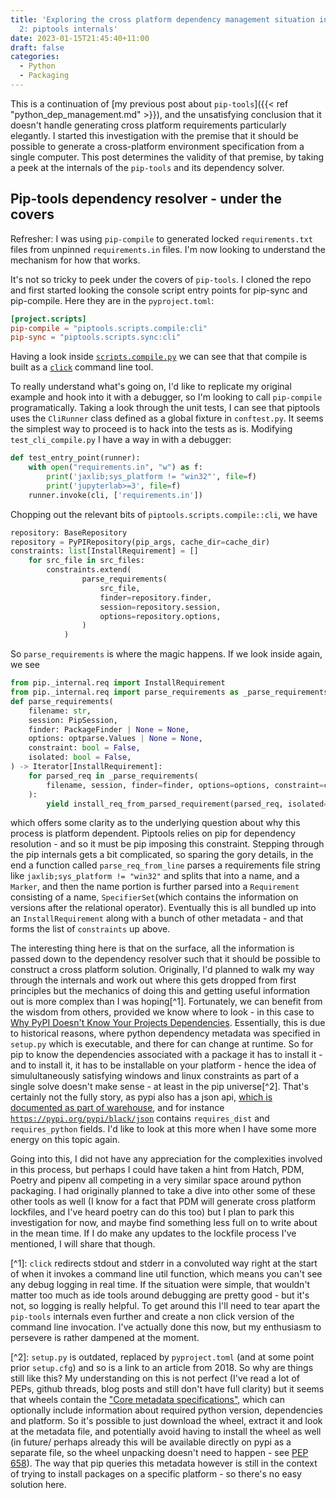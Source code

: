 ```yaml
---
title: 'Exploring the cross platform dependency management situation in Python - Part
  2: piptools internals'
date: 2023-01-15T21:45:40+11:00
draft: false
categories:
  - Python
  - Packaging
---
```


This is a continuation of \[my previous post about `pip-tools`\]({{\< ref "python_dep_management.md" >}}), and the
unsatisfying conclusion that it doesn't handle generating cross platform requirements particularly elegantly. I started
this investigation with the premise that it should be possible to generate a cross-platform environment specification
from a single computer. This post determines the validity of that premise, by taking a peek at the internals of the
`pip-tools` and its dependency solver.

## Pip-tools dependency resolver - under the covers

Refresher: I was using `pip-compile` to generated locked `requirements.txt` files from unpinned `requirements.in` files.
I'm now looking to understand the mechanism for how that works.

<!-- TODO https://github.com/haideralipunjabi/hugo-shortcodes/tree/master/github, github shortcode -->

It's not so tricky to peek under the covers of `pip-tools`. I cloned the repo and first started looking the console
script entry points for pip-sync and pip-compile. Here they are in the `pyproject.toml`:

```toml
[project.scripts]
pip-compile = "piptools.scripts.compile:cli"
pip-sync = "piptools.scripts.sync:cli"
```

Having a look inside
[`scripts.compile.py`](https://github.com/jazzband/pip-tools/blob/0c1ddcc6466c255675fa8b4f3db7d68f8808a74d/piptools/scripts/compile.py)
we can see that that compile is built as a [`click`](https://click.palletsprojects.com/en/8.1.x/) command line tool.

To really understand what's going on, I'd like to replicate my original example and hook into it with a debugger, so I'm
looking to call `pip-compile` programatically. Taking a look through the unit tests, I can see that piptools uses the
`CliRunner` class defined as a global fixture in `conftest.py`. It seems the simplest way to proceed is to hack into the
tests as is. Modifying `test_cli_compile.py` I have a way in with a debugger:

```python
def test_entry_point(runner):
    with open("requirements.in", "w") as f:
        print('jaxlib;sys_platform != "win32"', file=f)
        print('jupyterlab>=3', file=f)
    runner.invoke(cli, ['requirements.in'])
```

Chopping out the relevant bits of `piptools.scripts.compile::cli`, we have

```python
repository: BaseRepository
repository = PyPIRepository(pip_args, cache_dir=cache_dir)
constraints: list[InstallRequirement] = []
    for src_file in src_files:
        constraints.extend(
                parse_requirements(
                    src_file,
                    finder=repository.finder,
                    session=repository.session,
                    options=repository.options,
                )
            )
```

So `parse_requirements` is where the magic happens. If we look inside again, we see

```python
from pip._internal.req import InstallRequirement
from pip._internal.req import parse_requirements as _parse_requirements
def parse_requirements(
    filename: str,
    session: PipSession,
    finder: PackageFinder | None = None,
    options: optparse.Values | None = None,
    constraint: bool = False,
    isolated: bool = False,
) -> Iterator[InstallRequirement]:
    for parsed_req in _parse_requirements(
        filename, session, finder=finder, options=options, constraint=constraint
    ):
        yield install_req_from_parsed_requirement(parsed_req, isolated=isolated)
```

which offers some clarity as to the underlying question about why this process is platform dependent. Piptools relies on
pip for dependency resolution - and so it must be pip imposing this constraint. Stepping through the pip internals gets
a bit complicated, so sparing the gory details, in the end a function called `parse_req_from_line` parses a requirements
file string like `jaxlib;sys_platform != "win32"` and splits that into a name, and a `Marker`, and then the name portion
is further parsed into a `Requirement` consisting of a name, `SpecifierSet`(which contains the information on versions
after the relational operator). Eventually this is all bundled up into an `InstallRequirement` along with a bunch of
other metadata - and that forms the list of `constraints` up above.

The interesting thing here is that on the surface, all the information is passed down to the dependency resolver such
that it should be possible to construct a cross platform solution. Originally, I'd planned to walk my way through the
internals and work out where this gets dropped from first principles but the mechanics of doing this and getting useful
information out is more complex than I was hoping\[^1\]. Fortunately, we can benefit from the wisdom from others,
provided we know where to look - in this case to
[Why PyPI Doesn't Know Your Projects Dependencies](https://dustingram.com/articles/2018/03/05/why-pypi-doesnt-know-dependencies/).
Essentially, this is due to historical reasons, where python dependency metadata was specified in `setup.py` which is
executable, and there for can change at runtime. So for pip to know the dependencies associated with a package it has to
install it - and to install it, it has to be installable on your platform - hence the idea of simulultaneously
satisfying windows and linux constraints as part of a single solve doesn't make sense - at least in the pip
universe\[^2\]. That's certainly not the fully story, as pypi also has a json api, [which is documented as part of warehouse](https://warehouse.pypa.io/api-reference/json.html),
and for instance [`https://pypi.org/pypi/black/json`](https://pypi.org/pypi/black/json) contains `requires_dist` and `requires_python` fields. I'd like to look at this more when I have some more energy on this topic again.

Going into this, I did not have any appreciation for the complexities involved in this process, but perhaps I could have
taken a hint from Hatch, PDM, Poetry and pipenv all competing in a very similar space around python packaging. I had
originally planned to take a dive into other some of these other tools as well (I know for a fact that PDM will generate
cross platform lockfiles, and I've heard poetry can do this too) but I plan to park this investigation for now, and
maybe find something less full on to write about in the mean time. If I do make any updates to the lockfile process I've
mentioned, I will share that though.

\[^1\]: `click` redirects stdout and stderr in a convoluted way right at the start of when it invokes a command line
util function, which means you can't see any debug logging in real time. If the situation were simple, that wouldn't
matter too much as ide tools around debugging are pretty good - but it's not, so logging is really helpful. To get
around this I'll need to tear apart the `pip-tools` internals even further and create a non click version of the command
line invocation. I've actually done this now, but my enthusiasm to persevere is rather dampened at the moment.

\[^2\]: `setup.py` is outdated, replaced by `pyproject.toml` (and at some point prior `setup.cfg`) and so is a link to
an article from 2018. So why are things still like this? My understanding on this is not perfect (I've read a lot of
PEPs, github threads, blog posts and still don't have full clarity) but it seems that wheels contain the
["Core metadata specifications"](https://packaging.python.org/en/latest/specifications/core-metadata/#core-metadata),
which can optionally include information about required python version, dependencies and platform. So it's possible to
just download the wheel, extract it and look at the metadata file, and potentially avoid having to install the wheel as
well (in future/ perhaps already this will be available directly on pypi as a separate file, so the wheel unpacking
doesn't need to happen - see [PEP 658](https://peps.python.org/pep-0658/#dist-info)). The way that pip queries this
metadata however is still in the context of trying to install packages on a specific platform - so there's no easy
solution here.
